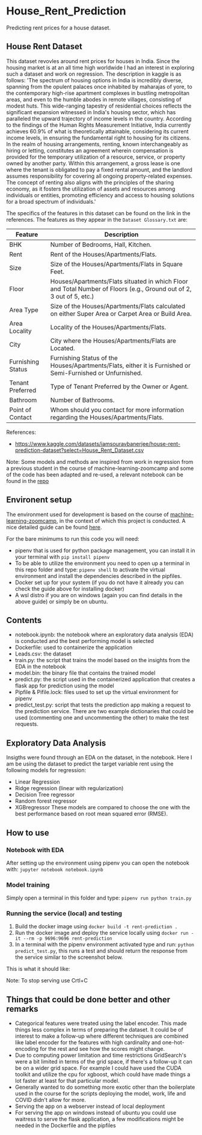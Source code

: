 # House_Rent_Prediction
Predicting rent prices for a house dataset.


## House Rent Dataset
This dataset revovles around rent prices for houses in India. Since the housing market is at an all time high worldwide I had an interest in exploring such a dataset and work on regression. 
The description in kaggle is as follows:
'The spectrum of housing options in India is incredibly diverse, spanning from the opulent palaces once inhabited by maharajas of yore, to the contemporary high-rise apartment complexes in bustling metropolitan areas, and even to the humble abodes in remote villages, consisting of modest huts. This wide-ranging tapestry of residential choices reflects the significant expansion witnessed in India's housing sector, which has paralleled the upward trajectory of income levels in the country. According to the findings of the Human Rights Measurement Initiative, India currently achieves 60.9% of what is theoretically attainable, considering its current income levels, in ensuring the fundamental right to housing for its citizens. In the realm of housing arrangements, renting, known interchangeably as hiring or letting, constitutes an agreement wherein compensation is provided for the temporary utilization of a resource, service, or property owned by another party. Within this arrangement, a gross lease is one where the tenant is obligated to pay a fixed rental amount, and the landlord assumes responsibility for covering all ongoing property-related expenses. The concept of renting also aligns with the principles of the sharing economy, as it fosters the utilization of assets and resources among individuals or entities, promoting efficiency and access to housing solutions for a broad spectrum of individuals.'

The specifics of the features in this dataset can be found on the link in the references. The features as they appear in the `Dataset Glossary.txt` are:

| Feature           | Description                                                                               |
|-------------------|-------------------------------------------------------------------------------------------|
| BHK               | Number of Bedrooms, Hall, Kitchen.                                                        |
| Rent              | Rent of the Houses/Apartments/Flats.                                                      |
| Size              | Size of the Houses/Apartments/Flats in Square Feet.                                       |
| Floor             | Houses/Apartments/Flats situated in which Floor and Total Number of Floors (e.g., Ground out of 2, 3 out of 5, etc.) |
| Area Type         | Size of the Houses/Apartments/Flats calculated on either Super Area or Carpet Area or Build Area. |
| Area Locality     | Locality of the Houses/Apartments/Flats.                                                  |
| City              | City where the Houses/Apartments/Flats are Located.                                       |
| Furnishing Status | Furnishing Status of the Houses/Apartments/Flats, either it is Furnished or Semi-Furnished or Unfurnished. |
| Tenant Preferred  | Type of Tenant Preferred by the Owner or Agent.                                           |
| Bathroom          | Number of Bathrooms.                                                                      |
| Point of Contact  | Whom should you contact for more information regarding the Houses/Apartments/Flats.      |


References:
- https://www.kaggle.com/datasets/iamsouravbanerjee/house-rent-prediction-dataset?select=House_Rent_Dataset.csv

Note: Some models and methods are inspired from work in regression from a previous student in the course of machine-learning-zoomcamp and some of the code has been adapted and re-used, a relevant notebook can be found in the [repo](https://github.com/kwangyy/midterm-project)
## Environent setup
The environment used for development is based on the course of [machine-learning-zoomcamp](https://github.com/DataTalksClub/machine-learning-zoomcamp), in the context of which this project is conducted. A nice detailed guide can be found [here](https://github.com/MemoonaTahira/MLZoomcamp2022/blob/main/Notes/Week_5-flask_and_docker_for_deployment/readme.md).

For the bare minimums to run this code you will need:
- pipenv that is used for python package management, you can install it in your terminal with `pip install pipenv`
- To be able to utilize the environment you need to open up a terminal in this repo folder and type: `pipenv shell` to activate the virtual environment and install the dependencies described in the pipfiles.
- Docker set up for your system (if you do not have it already you can check the guide above for installing docker)
- A wsl distro if you are on windows (again you can find details in the above guide) or simply be on ubuntu. 
  
## Contents
- notebook.ipynb: the notebook where an exploratory data analysis (EDA) is conducted and the best performing model is selected
- Dockerfile: used to containerize the application
- Leads.csv: the dataset
- train.py: the script that trains the model based on the insights from the EDA in the notebook
- model.bin: the binary file that contains the trained model
- predict.py: the script used in the containerized application that creates a flask app for prediction using the model
- Pipfile & Pifile.lock: files used to set up the virtual environment for pipenv
- predict_test.py: script that tests the prediction app making a request to the prediction service. There are two example dictionaries that could be used (commenting one and uncommenting the other) to make the test requests.

## Exploratory Data Analysis
Insigths were found through an EDA on the dataset, in the notebook. Here I am be using the dataset to predict the target variable rent using the following models for regression:
- Linear Regression
- Ridge regression  (linear with regularization)
- Decision Tree regressor
- Random forest regressor
- XGBregressor 
These models are compared to choose the one with the best performance based on root mean squared error (RMSE).

## How to use
### Notebook with EDA
  After setting up the environment using pipenv you can open the notebook with: `jupyter notebook notebook.ipynb`
### Model training
  Simply open a terminal in this folder and type: `pipenv run python train.py`
### Running the service (local) and testing
1. Build the docker image using `docker build -t rent-prediction .`
2. Run the docker image and deploy the service locally using `docker run -it --rm -p 9696:9696 rent-prediction`
3. In a terminal with the pipenv environment activated type and run: `python predict_test.py`, this runs a test and should return the response from the service similar to the screenshot below.

This is what it should like:


Note: To stop serving use Crtl+C

## Things that could be done better and other remarks
- Categorical features were treated using the label encoder. This made things less complex in terms of preparing the dataset. It could be of interest to make a follow-up where different techniques are combined like label encoder for the features with high cardinality and one-hot-encoding for the rest and see how the scores might change.
- Due to computing power limitation and time restrictions GridSearch's were a bit limited in terms of the grid space, if there's a follow-up it can be on a wider grid space. For example I could have used the CUDA toolkit and utilize the cpu for xgboost, which could have made things a lot faster at least for that particular model.
- Generally wanted to do something more exotic other than the boilerplate used in the course for the scripts deploying the model, work, life and COVID didn't allow for more.
- Serving the app on a webserver instead of local deployment
- For serving the app on windows instead of ubuntu you could use waitress to serve the flask application, a few modifications might be needed in the Dockerfile and the pipfiles